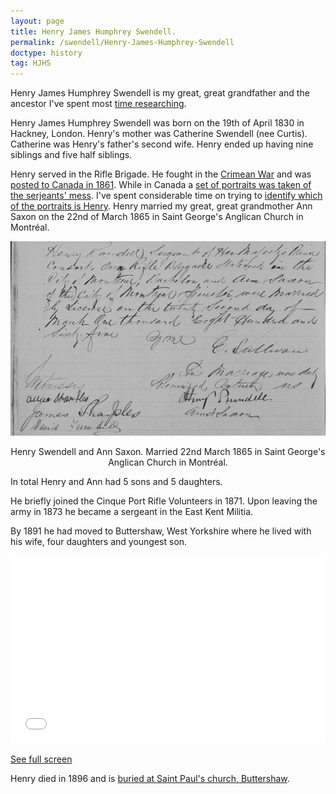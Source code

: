 ```yaml
---
layout: page
title: Henry James Humphrey Swendell.
permalink: /swendell/Henry-James-Humphrey-Swendell
doctype: history
tag: HJHS
---
```


Henry James Humphrey Swendell is my great, great grandfather and the ancestor I've spent most <a href="/swendell/Henry-James-Humphrey-Swendell-An-Introduction">time researching</a>.

Henry James Humphrey Swendell was born on the 19th of April 1830 in Hackney, London. Henry's mother was Catherine Swendell (nee Curtis). Catherine was Henry's father's second wife. Henry ended up having nine siblings and five half siblings.

Henry served in the Rifle Brigade. He fought in the <a href="/swendell/Henry-James-Humphrey-Swendell-and-the-Crimean-War">Crimean War</a> and was <a href="Henry-James-Humphrey-Swendell-In-Canada">posted to Canada in 1861</a>. While in Canada a <a href="Serjeants-Mess-Portrait-Listing">set of portraits was taken of the serjeants' mess</a>. I've spent considerable time on trying to <a href="/swendell/Identifying-Henry-James-Humphrey-Swendell-Part-1"> identify which of the portraits is Henry</a>. Henry married my great, great grandmother Ann Saxon on the 22nd of March 1865 in Saint George's Anglican Church in Montréal.

<p align="center">
<img src="/images/HJHSMarriageToAnnSaxon.jpg" alt="Record of Henry Swendell and Ann Saxon's marriage.">
</p>
<p align="center">
Henry Swendell and Ann Saxon. Married 22nd March 1865 in Saint George's Anglican Church in Montréal.
</p>

In total Henry and Ann had 5 sons and 5 daughters.

He briefly joined the Cinque Port Rifle Volunteers in 1871. Upon leaving the army in 1873 he became a sergeant in the East Kent Militia.

By 1891 he had moved to Buttershaw, West Yorkshire where he lived with his wife, four daughters and youngest son.

<iframe width="100%" height="300px" frameborder="0" allowfullscreen src="//umap.openstreetmap.fr/en/map/swendells_495953?scaleControl=false&miniMap=false&scrollWheelZoom=false&zoomControl=true&allowEdit=false&moreControl=true&searchControl=null&tilelayersControl=null&embedControl=null&datalayersControl=null&onLoadPanel=undefined&captionBar=false#18/53.76391/-1.77722"></iframe><p><a href="//umap.openstreetmap.fr/en/map/swendells_495953">See full screen</a></p>

Henry died in 1896 and is <a href="http://www.sblha.com/spb_bur_2b.html">buried at Saint Paul's church, Buttershaw</a>.
